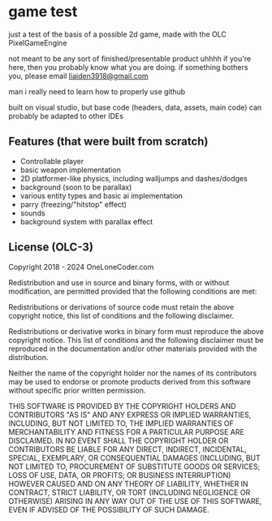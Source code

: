 # game test

just a test of the basis of a possible 2d game, made with the OLC PixelGameEngine

not meant to be any sort of finished/presentable product
uhhhh if you're here, then you probably know what you are doing. if something bothers you, please email liaiden3918@gmail.com

man i really need to learn how to properly use github

built on visual studio, but base code (headers, data, assets, main code) can probably be adapted to 
other IDEs

## Features (that were built from scratch)
- Controllable player
- basic weapon implementation
- 2D platformer-like physics, including walljumps and dashes/dodges
- background (soon to be parallax)
- various entity types and basic ai implementation
- parry (freezing/"hitstop" effect)
- sounds
- background system with parallax effect

## License (OLC-3)
Copyright 2018 - 2024 OneLoneCoder.com

Redistribution and use in source and binary forms, with or without modification, are permitted provided that the following conditions are met:

Redistributions or derivations of source code must retain the above copyright notice, this list of conditions and the following disclaimer.

Redistributions or derivative works in binary form must reproduce the above copyright notice. This list of conditions and the following disclaimer must be reproduced in the documentation and/or other materials provided with the distribution.

Neither the name of the copyright holder nor the names of its contributors may be used to endorse or promote products derived from this software without specific prior written permission.

THIS SOFTWARE IS PROVIDED BY THE COPYRIGHT HOLDERS AND CONTRIBUTORS "AS IS" AND ANY EXPRESS OR IMPLIED WARRANTIES, INCLUDING, BUT NOT LIMITED TO, THE IMPLIED WARRANTIES OF MERCHANTABILITY AND FITNESS FOR A PARTICULAR PURPOSE ARE DISCLAIMED. IN NO EVENT SHALL THE COPYRIGHT HOLDER OR CONTRIBUTORS BE LIABLE FOR ANY DIRECT, INDIRECT, INCIDENTAL, SPECIAL, EXEMPLARY, OR CONSEQUENTIAL DAMAGES (INCLUDING, BUT NOT LIMITED TO, PROCUREMENT OF SUBSTITUTE GOODS OR SERVICES; LOSS OF USE, DATA, OR PROFITS; OR BUSINESS INTERRUPTION) HOWEVER CAUSED AND ON ANY THEORY OF LIABILITY, WHETHER IN CONTRACT, STRICT LIABILITY, OR TORT (INCLUDING NEGLIGENCE OR OTHERWISE) ARISING IN ANY WAY OUT OF THE USE OF THIS SOFTWARE, EVEN IF ADVISED OF THE POSSIBILITY OF SUCH DAMAGE.